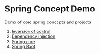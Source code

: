 # Spring Concept Demo

Demo of core spring concepts and projects
1. [Inversion of control](inversion)
2. [Dependency injection](injection)
3. [Spring core](spring)
4. [Spring Boot](springboot)
